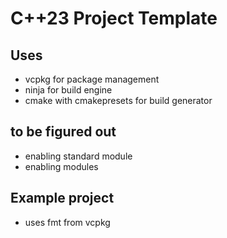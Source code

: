 # C++23 Project Template

## Uses
- vcpkg for package management
- ninja for build engine
- cmake with cmakepresets for build generator

## to be figured out
- enabling standard module 
- enabling modules

## Example project
- uses fmt from vcpkg